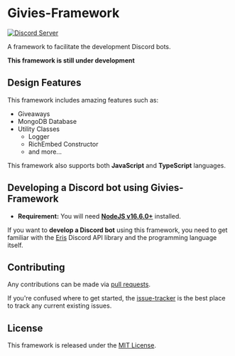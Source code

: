 # Givies-Framework

[![Discord Server](https://discord.com/api/guilds/772680478888034324/widget.png?style=shield)](https://discord.gg/22v8peAJp8)

A framework to facilitate the development Discord bots.

**This framework is still under development**

## Design Features

This framework includes amazing features such as:

- Giveaways
- MongoDB Database
- Utility Classes
    - Logger
    - RichEmbed Constructor
    - and more...

This framework also supports both **JavaScript** and **TypeScript** languages.

## Developing a Discord bot using Givies-Framework

- **Requirement:** You will need **[NodeJS v16.6.0+](https://nodejs.org)** installed.

If you want to **develop a Discord bot** using this framework, you need to get familiar with the [Eris](https://github.com/abalabahaha/eris) Discord API library and the programming language itself.
## Contributing

Any contributions can be made via [pull requests](https://github.com/reinhello/givies-framework/pulls).

If you're confused where to get started, the [issue-tracker](https://github.com/reinhello/givies-framework/issues) is the best place to track any current existing issues.

## License

This framework is released under the [MIT License](https://github.com/reinhello/givies-framework/blob/master/LICENSE).
